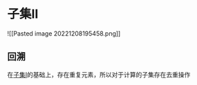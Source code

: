 # 子集II

![[Pasted image 20221208195458.png]]

## 回溯

在[子集I](./子集I.md)的基础上，存在重复元素，所以对于计算的子集存在去重操作

```python

```